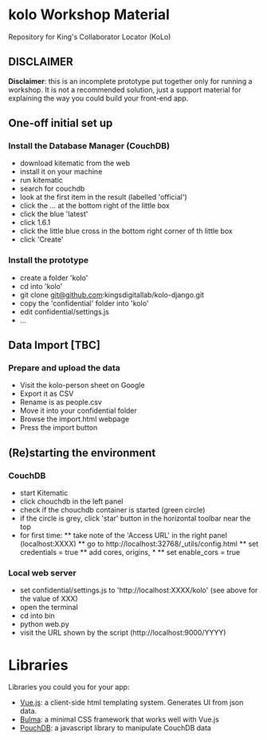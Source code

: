 # kolo Workshop Material
Repository for King's Collaborator Locator (KoLo)

## DISCLAIMER

<b>Disclaimer</b>: this is an incomplete prototype put together only for 
running a workshop. It is not a recommended solution, just a 
support material for explaining the way you could build your front-end app.

## One-off initial set up

### Install the Database Manager (CouchDB)

* download kitematic from the web
* install it on your machine
* run kitematic 
* search for couchdb
* look at the first item in the result (labelled 'official')
* click the ... at the bottom right of the little box
* click the blue 'latest'
* click 1.6.1
* click the little blue cross in the bottom right corner of th little box
* click 'Create'

### Install the prototype

* create a folder 'kolo'
* cd into 'kolo'
* git clone git@github.com:kingsdigitallab/kolo-django.git
* copy the 'confidential' folder into 'kolo'
* edit confidential/settings.js
* ...

## Data Import [TBC]

### Prepare and upload the data

* Visit the kolo-person sheet on Google
* Export it as CSV
* Rename is as people.csv
* Move it into your confidential folder
* Browse the import.html webpage
* Press the import button

## (Re)starting the environment

### CouchDB

* start Kitematic
* click chouchdb in the left panel
* check if the chouchdb container is started (green circle)
* if the circle is grey, click 'star' button in the horizontal toolbar near the top
* for first time:
** take note of the 'Access URL' in the right panel (localhost:XXXX)
** go to http://localhost:32768/_utils/config.html
** set credentials = true
** add cores, origins, *
** set enable_cors = true 

### Local web server

* set confidential/settings.js to 'http://localhost:XXXX/kolo' (see above for the value of XXX)
* open the terminal
* cd into bin
* python web.py
* visit the URL shown by the script (http://localhost:9000/YYYY)

# Libraries

Libraries you could you for your app:

* <a href="https://vuejs.org/v2/guide/">Vue.js</a>: a client-side html templating system. Generates UI from json data.
* <a href="http://bulma.io/documentation/overview/start/">Bulma</a>: a minimal CSS framework that works well with Vue.js
* <a href="https://pouchdb.com/getting-started.html">PouchDB</a>: a javascript library to manipulate CouchDB data
